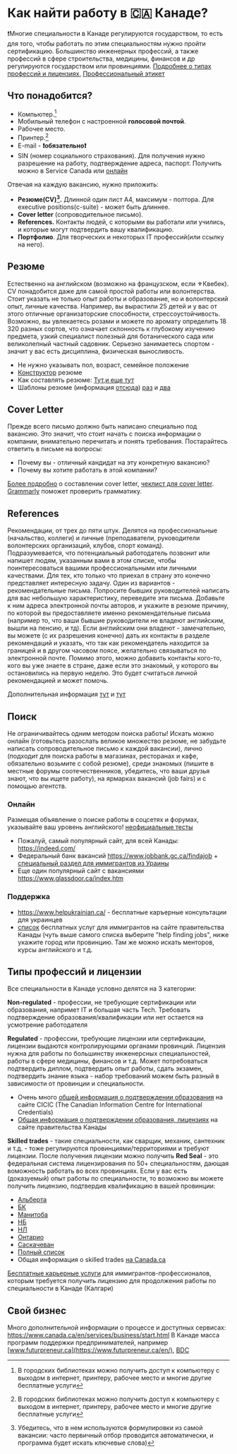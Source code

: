 # Как найти работу в 🇨🇦 Канаде?  

❗️Многие специальности в Канаде регулируются государством, то есть для того, чтобы работать по этим специальностям нужно пройти сертификацию. Большинство инженерных профессий, а также профессий в сфере строительства, медицины, финансов и др регулируются государством или провинциями. [Подробнее о типах профессий и лицензиях](#типы-профессий-и-лицензии), [Профессиональный этикет](https://settlement.org/ontario/employment/working-in-canada/workplace-culture/what-is-canadian-etiquette-at-work/) 

## Что понадобится?

- Компьютер.[^1]
- Мобильный телефон с настроенной **голосовой почтой**.
- Рабочее место.
- Принтер.[^1]
- E-mail - **❗️обязательно❗️**
- SIN (номер социального страхования). Для получения нужно разрешение на работу, подтверждение адреса, паспорт. Получить можно в Service Canada или [онлайн](https://sin-nas.canada.ca/en/Sin/)


Отвечая на каждую вакансию, нужно приложить:
- **Резюме(CV)[^2].** Длинной один лист A4, максимум - полтора. Для executive positions(с-suite) - может быть длиннее.
- **Cover letter** (сопроводительное письмо).
- **References.** Контакты людей, с которыми вы работали или учились, и которые могут подтвердить вашу квалификацию.
- **Портфолио**. Для творческих и некоторых IT профессий(или ссылку на него).


## Резюме
Естественно на английском (возможно на французском, если ⚜️Квебек). CV понадобится даже для самой простой работы или волонтерства. Стоит указать не только опыт работы и образование, но и волонтерский опыт, личные качества. Например, вы вырастили 25 детей и у вас от этого отличные организаторские способности, стрессоустойчивость. Возможно, вы увлекаетесь розами и можете по аромату определить 18 320 разных сортов, что означает склонность к глубокому изучению предмета, узкий специалист полезный для ботанического сада или великолепный частный садовник. Серьезно занимаетесь спортом - значит у вас есть дисциплина, физическая выносливость.

- Не нужно указывать пол, возраст, семейное положение 
- [Конструктор](https://www.jobbank.gc.ca/findajob/resume-builder) резюме
- Как составлять резюме: [Тут](https://alis.alberta.ca/look-for-work/resumes-and-references/how-to-create-your-master-resume/?guide=21841),[и еще тут](https://alis.alberta.ca/look-for-work/resumes-and-references/how-to-write-a-great-resume/?guide=21841)
- Шаблоны резюме (информация [отсюда](https://www.helpukrainian.ca/)) [раз](https://softr-assets-eu-prod.s3.eu-central-1.amazonaws.com/applications/52ea3bf2-cd6d-4946-86f6-3abcc6c824c1/assets/555023a5-85fe-4dfc-854a-73d22ae27769.pdf) и [два](https://softr-assets-eu-prod.s3.eu-central-1.amazonaws.com/applications/52ea3bf2-cd6d-4946-86f6-3abcc6c824c1/assets/8b1d861d-59ea-4247-ab1c-65cd1975feb9.pdf)


## Cover Letter
Прежде всего письмо должно быть написано специально под вакансию. Это значит, что стоит начать с поиска информации о компании, внимательно перечитать и понять требования. Постарайтесь ответить в письме на вопросы: 
- Почему вы - отличный кандидат на эту конкретную вакансию?
- Почему вы хотите работать в этой компании?
  
[Более подробно](https://alis.alberta.ca/look-for-work/cover-letters/cover-letter-outline/) о составлении cover letter, [чеклист для cover letter](https://alis.alberta.ca/look-for-work/cover-letters/cover-letters-open-the-door-to-an-interview/). [Grammarly](https://www.grammarly.com) поможет проверить грамматику.

## References
Рекомендации, от трех до пяти штук. Делятся на профессиональные (начальство, коллеги) и личные (преподаватели, руководители волонтерских организаций, клубов, спорт команд).  
Подразумевается, что потенциальный работодатель позвонит или напишет людям, указанным вами в этом списке, чтобы поинтересоваться вашими профессиональными или личными качествами. Для тех, кто только что приехал в страну это конечно представляет интересную задачу. Один из вариантов - рекомендательные письма. Попросите бывших руководителей написать для вас небольшую характеристику, переведите эти письма. Добавьте к ним адреса электронной почты авторов, и укажите в резюме причину, по которой вы предоставляете именно рекомендательные письма (например то, что ваши бывшие руководители не владеют английским, вышли на пенсию, и тд). Если английским они владеют - замечательно, вы можете (с их разрешения конечно) дать их контакты в разделе рекомендаций и указать, что так как рекомендатель находится за границей и в другом часовом поясе, желательно связываться по электронной почте. Помимо этого, можно добавить контакты кого-то, кого вы уже знаете в стране, даже если это знакомый, у которого вы остановились на первую неделю. Это будет считаться личной рекомендацией и может помочь.  

Дополнительная информация [тут](https://alis.alberta.ca/look-for-work/resumes-and-references/how-to-choose-the-best-job-references/) и [тут](https://alis.alberta.ca/look-for-work/resumes-and-references/unavailable-or-problem-references-what-you-can-do/)

## Поиск
Не ограничивайтесь одним методом поиска работы! Искать можно онлайн (готовьтесь разослать великое множество резюме, не забудьте написать сопроводительное письмо к каждой вакансии), лично (подходит для поиска работы в магазинах, ресторанах и кафе, обязательно возьмите с собой резюме), среди знакомых (пишите в местные форумы соотечественников, убедитесь, что ваши друзья знают, что вы ищете работу), на ярмарках вакансий (job fairs) и с помощью агентств.

### Онлайн

Размещая объявление о поиске работы в соцсетях и форумах, указывайте ваш уровень английского! [неофициальные тесты](https://www.canada.ca/en/public-service-commission/services/second-language-testing-public-service/self-assessment-tests.html)   

- Пожалуй, самый популярный сайт, для всей Канады: https://indeed.com/  
- Федеральный банк вакансий https://www.jobbank.gc.ca/findajob + [специальный раздел для иммигрантов из Ураины](https://www.jobbank.gc.ca/findajob/resources/jobsforukraine)
- Еще один популярный сайт с вакансиями https://www.glassdoor.ca/index.htm

### Поддержка
- https://www.helpukrainian.ca/ - бесплатные каръерные консультации для украинцев  
- [список](https://ircc.canada.ca/english/newcomers/services/index.asp#table1caption) бесплатных услуг для иммигрантов на сайте правительства Канады (чуть выше самого списка выберите "help finding jobs", ниже укажите город или провинцию. Там же можно искать менторов, курсы английского и т.д. 

## Типы профессий и лицензии  
Все специальности в Канаде условно делятся на 3 категории:  

**Non-regulated** - профессии, не требующие сертификации или образования, напримет IT и большая часть Tech. Требовать подтверждение образования/квалификации или нет остается на усмотрение работодателя  

**Regulated** - профессии, требующие лицензии или сертификации, лицензии выдаются контролирующими органами провинций. Лицензия нужна для работы по большинству инженерсных специальностей, работы в сфере медицины, финансов и т.д.  Может потребоваться подтвердить диплом, подтвердить опыт работы, сдать экзамен, подтвердить знание языка - набор требований можем быть разный в зависимости от провинции и специальности. 

- Очень много [общей информация о подтверждении образования](https://www.cicic.ca/927/identify_the_organization_responsible_for_recognition.canada) на сайте CICIC (The Canadian Information Centre for International Credentials)
- [Общая информация о подтверждении образования, лицензиях](https://www.canada.ca/en/immigration-refugees-citizenship/services/new-immigrants/prepare-life-canada/prepare-work/credential-assessment/process.html) на сайте правительства Канады

**Skilled trades** - такие специальности, как сварщик, механик, сантехник и т.д. - тоже регулируются провинциями/территориями и требуют лицензии. После получения лицензии можно получить **Red Seal** - это федеральная система лицензирования по 50+ специальностям, дающая воможность работать во всех провинциях. Если у вас есть (доказуемый) опыт работы по специальности, то возможно вы можете получить лицензию, подтвердив квалификацию в вашей провинции:
- [Альберта](https://tradesecrets.alberta.ca/become-certified/qualify-based-on-work-experience/) 
- [БК](https://www.itabc.ca/apply-apprenticeship/challenging-certification-exams)
- [Манитоба](https://www.gov.mb.ca/wd/apprenticeship/tradespersons/index.html)
- [НБ](https://www2.gnb.ca/content/gnb/en/departments/post-secondary_education_training_and_labour/Skills/content/ApprenticeshipAndTrades/ExperiencedWorkers.html)
- [НЛ](https://www.gov.nl.ca/atcd/journeypersons-and-skilled-workers/international-foreign-workers/)
- [Онтарио](https://www.skilledtradesontario.ca/experienced-workers/)
- [Саскачеван](https://saskapprenticeship.ca/international-application-process/)
- [Полный список](https://www.canada.ca/en/services/jobs/training/support-skilled-trades-apprentices/provinces-territories.html)  
- Общая информация о skilled trades [на Canada.ca](https://www.canada.ca/en/employment-social-development/campaigns/skilled-trades.html) 

[Бесплатные карьерные услуги](https://directionsforimmigrants.ca/) для иммигрантов-профессионалов, которым требуется получить лицензию для продолжения работы по специальности в Канаде (Калгари) 

## Cвой бизнес

Много дополнительной информации о процессе и доступных сервисах: https://www.canada.ca/en/services/business/start.html В Канаде масса программ поддержки предпринимателей, например [www.futurpreneur.ca](https://www.futurpreneur.ca/en/), [BDC](https://www.bdc.ca/en)



[^1]:В городских библиотеках можно получить доступ к компьютеру с выходом в интернет, принтеру, рабочее место и многие другие бесплатные услуги

[^2]:Убедитесь, что в нем используются формулировки из самой вакансии: часто первичный отбор проводится автоматически, и программа будет искать ключевые слова)
